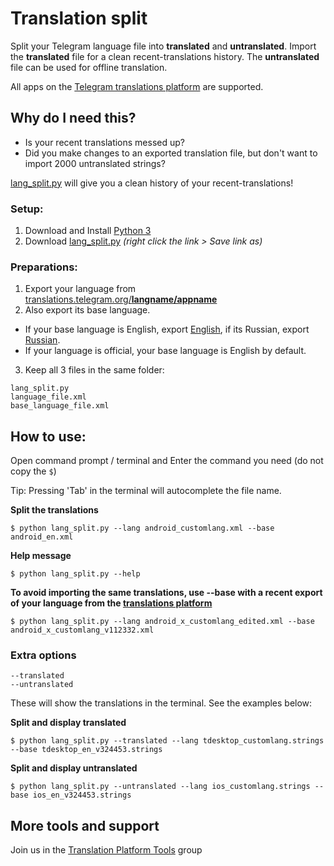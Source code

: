 # Translation split
Split your Telegram language file into **translated** and **untranslated**. Import the **translated** file for a clean recent-translations history. The **untranslated** file can be used for offline translation.

All apps on the [Telegram translations platform]((https://translations.telegram.org)) are supported.

## Why do I need this?
- Is your recent translations messed up?
- Did you make changes to an exported translation file, but don't want to import 2000 untranslated strings?

[lang_split.py](https://github.com/rondevous/lang_split/raw/master/lang_split.py) will give you a clean history of your recent-translations!

### Setup:
1. Download and Install [Python 3](https://www.python.org/downloads)
2. Download [lang_split.py](https://github.com/rondevous/lang_split/raw/master/lang_split.py)
_(right click the link > Save link as)_

### Preparations:
1. Export your language from [translations.telegram.org/**langname/appname**](https://translations.telegram.org)
2. Also export its base language.
* If your base language is English, export [English](https://translations.telegram.org/en), if its Russian, export [Russian](https://translations.telegram.org/ru).
* If your language is official, your base language is English by default.
3. Keep all 3 files in the same folder:
```
lang_split.py
language_file.xml
base_language_file.xml
```

## How to use:
Open command prompt / terminal and Enter the command you need (do not copy the `$`)

Tip: Pressing 'Tab' in the terminal will autocomplete the file name.

**Split the translations**
```
$ python lang_split.py --lang android_customlang.xml --base android_en.xml
```

**Help message**
```
$ python lang_split.py --help
```

**To avoid importing the same translations, use --base with a recent export of your language from the [translations platform](https://translations.telegram.org)**
```
$ python lang_split.py --lang android_x_customlang_edited.xml --base android_x_customlang_v112332.xml
```

### Extra options
```
--translated
--untranslated
```
These will show the translations in the terminal. See the examples below:

**Split and display translated**
```
$ python lang_split.py --translated --lang tdesktop_customlang.strings --base tdesktop_en_v324453.strings
```

**Split and display untranslated**
```
$ python lang_split.py --untranslated --lang ios_customlang.strings --base ios_en_v324453.strings
```

## More tools and support
Join us in the [Translation Platform Tools](https://t.me/TranslationTools) group

